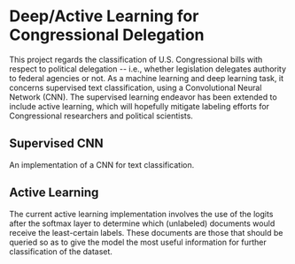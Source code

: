 # Deep/Active Learning for Congressional Delegation
This project regards the classification of U.S. Congressional bills with respect to political delegation -- i.e., whether legislation delegates authority to federal agencies or not. As a machine learning and deep learning task, it concerns supervised text classification, using a Convolutional Neural Network (CNN).  The supervised learning endeavor has been extended to include active learning, which will hopefully mitigate labeling efforts for Congressional researchers and political scientists.

## Supervised CNN
An implementation of a CNN for text classification.

## Active Learning
The current active learning implementation involves the use of the logits after the softmax layer to determine which (unlabeled) documents would receive the least-certain labels.  These documents are those that should be queried so as to give the model the most useful information for further classification of the dataset. 
